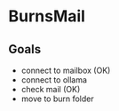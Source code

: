 # BurnsMail

## Goals

* connect to mailbox (OK)
* connect to ollama
* check mail (OK)
* move to burn folder